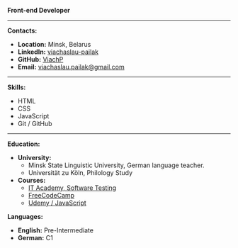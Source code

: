  **Front-end Developer**

- - - 

**Contacts:**

- **Location:**  Minsk, Belarus
- **LinkedIn:**  [viachaslau-pailak](https://www.linkedin.com/feed/)
- **GitHub:**  [ViachP](https://github.com/ViachP)
- **Email:**  viachaslau.pailak@gmail.com 

- - - 

**Skills:**

- HTML
- CSS
- JavaScript
- Git / GitHub

- - - 

**Education:**

- **University:**
  - Minsk State Linguistic University, German language teacher.
  - Universität zu Köln, Philology Study
- **Courses:**
  - [IT Academy, Software Testing](https://www.it-academy.by/)
  - [FreeCodeCamp](https://www.freecodecamp.org/)
  - [Udemy / JavaScript](https://www.udemy.com/course/the-complete-javascript-course/)

**Languages:**

- **English:**  Pre-Intermediate
- **German:**  C1

